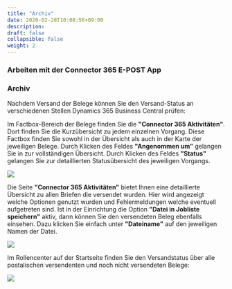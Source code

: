 ```yaml
---
title: "Archiv"
date: 2020-02-28T10:08:56+09:00
description: 
draft: false
collapsible: false
weight: 2
---
```

### Arbeiten mit der Connector 365 E-POST App

### Archiv

Nachdem Versand der Belege können Sie den Versand-Status an verschiedenen Stellen Dynamics 365 Business Central prüfen:

Im Factbox-Bereich der Belege finden Sie die **"Connector 365 Aktivitäten"**. Dort finden Sie die Kurzübersicht zu jedem einzelnen Vorgang. Diese Factbox finden Sie sowohl in der Übersicht als auch in der Karte der jeweiligen Belege.
Durch Klicken des Feldes **"Angenommen um"** gelangen Sie in zur vollständigen Übersicht. Durch Klicken des Feldes **"Status"** gelangen Sie zur detaillierten Statusübersicht des jeweiligen Vorgangs.

![](images/apps/E-POST/de-de/app_activities_factbox.png)

Die Seite **"Connector 365 Aktivitäten"** bietet Ihnen eine detaillierte Übersicht zu allen Briefen die versendet wurden. Hier wird angezeigt welche Optionen genutzt wurden und Fehlermeldungen welche eventuell aufgetreten sind. Ist in der Einrichtung die Option **"Datei in Jobliste speichern"** aktiv, dann können Sie den versendeten Beleg ebenfalls einsehen. Dazu klicken Sie einfach unter **"Dateiname"** auf den jeweiligen Namen der Datei.

![](images/apps/E-POST/de-de/app_activities_full.png)

Im Rollencenter auf der Startseite finden Sie den Versandstatus über alle postalischen versendenten und noch nicht versendeten Belege: 

![](images/apps/E-POST/de-de/app_role_center.png)
